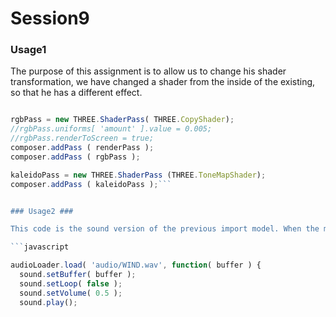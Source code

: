 Session9
========
### Usage1 ###

The purpose of this assignment is to allow us to change his shader transformation, we have changed a shader from the inside of the existing, so that he has a different effect.
```javascript

rgbPass = new THREE.ShaderPass( THREE.CopyShader);
//rgbPass.uniforms[ 'amount' ].value = 0.005;
//rgbPass.renderToScreen = true;
composer.addPass ( renderPass );
composer.addPass ( rgbPass );

kaleidoPass = new THREE.ShaderPass (THREE.ToneMapShader);
composer.addPass ( kaleidoPass );```


### Usage2 ###

This code is the sound version of the previous import model. When the mouse moves to an object, it emits the sound of the wind, mimicking the sound of the butterfly flapping its wings.

```javascript

audioLoader.load( 'audio/WIND.wav', function( buffer ) {
  sound.setBuffer( buffer );
  sound.setLoop( false );
  sound.setVolume( 0.5 );
  sound.play();

```
